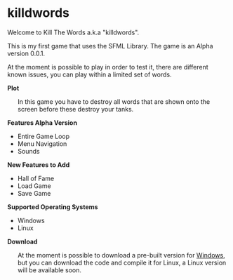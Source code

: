 killdwords
==========

Welcome to Kill The Words a.k.a "killdwords".

This is my first game that uses the SFML Library. The game is an Alpha version 0.0.1.

At the moment is possible to play in order to test it, there are different known issues, you can play within a limited set of words.

<strong> Plot </strong>
<ul>
In this game you have to destroy all words that are shown onto the screen before these destroy your tanks.
</ul>

<strong> Features Alpha Version </strong>
<ul>
<li> Entire Game Loop </li>
<li> Menu Navigation </li>
<li> Sounds </li>
</ul>

<strong> New Features to Add </strong>
<ul>
<li> Hall of Fame </li>
<li> Load Game </li>
<li> Save Game </li>
</ul>

<strong> Supported Operating Systems </strong>
<ul>
<li> Windows </li>
<li> Linux </li>
</ul>

<strong> Download </strong>
<ul>
At the moment is possible to download a pre-built version for
<a href="https://github.com/soniyj/killdwords/blob/master/dist/windows/">Windows</a>, but you can download the code and compile it for Linux, a Linux version will be available soon.
</ul>
